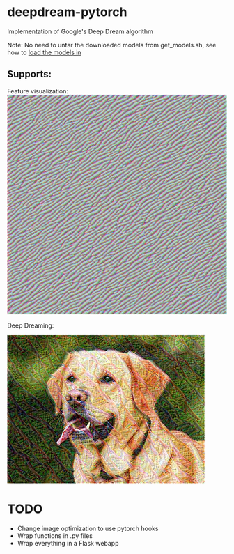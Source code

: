 # deepdream-pytorch
Implementation of Google's Deep Dream algorithm

Note: No need to untar the downloaded models from get_models.sh, see how to [load the models in](https://github.com/CSAILVision/places365/blob/master/run_placesCNN_basic.py)

## Supports:
Feature visualization:
![alt text](https://github.com/jbial/deepdream-pytorch/blob/master/images/feature_vis1.jpg "feature vis")

Deep Dreaming:

![alt text](https://github.com/jbial/deepdream-pytorch/blob/master/images/high_frequency_dog.jpg "deep dream")

# TODO
* Change image optimization to use pytorch hooks
* Wrap functions in .py files
* Wrap everything in a Flask webapp
